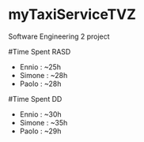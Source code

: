 # myTaxiServiceTVZ
Software Engineering 2 project





#Time Spent RASD
* Ennio : ~25h
* Simone : ~28h
* Paolo : ~28h

#Time Spent DD
* Ennio : ~30h
* Simone : ~35h
* Paolo : ~29h